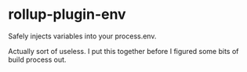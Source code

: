 rollup-plugin-env
=================

Safely injects variables into your process.env.

Actually sort of useless. I put this together before I figured some bits of build process out.
